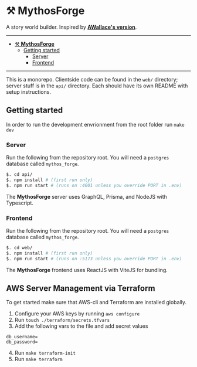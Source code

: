 # ⚒ **MythosForge**

A story world builder. Inspired by [**AWallace's version**](https://github.com/vawallace/novel-manager).

---

- [⚒ **MythosForge**](#-mythos-forge)
  - [Getting started](#getting-started)
    - [Server](#server)
    - [Frontend](#frontend)

---

This is a monorepo. Clientside code can be found in the `web/` directory; server stuff is in the `api/` directory. Each should have its own README with setup instructions.

## Getting started
In order to run the development envrionment from the root folder run `make dev`

### Server
Run the following from the repository root. You will need a `postgres` database called `mythos_forge`. 
```bash
$. cd api/ 
$. npm install # (first run only)
$. npm run start # (runs on :4001 unless you override PORT in .env)
```
The **MythosForge** server uses GraphQL, Prisma, and NodeJS with Typescript. 

### Frontend
Run the following from the repository root. You will need a `postgres` database called `mythos_forge`. 
```bash
$. cd web/ 
$. npm install # (first run only)
$. npm run start # (runs on :5173 unless you override PORT in .env)
```
The **MythosForge** frontend uses ReactJS with ViteJS for bundling. 

## AWS Server Management via Terraform
To get started make sure that AWS-cli and Terraform are installed globally.
1. Configure your AWS keys by running `aws configure`
2. Run `touch ./terraform/secrets.tfvars`
3. Add the following vars to the file and add secret values
```
db_username=
db_password=
```
4. Run `make terraform-init`
5. Run `make terraform`